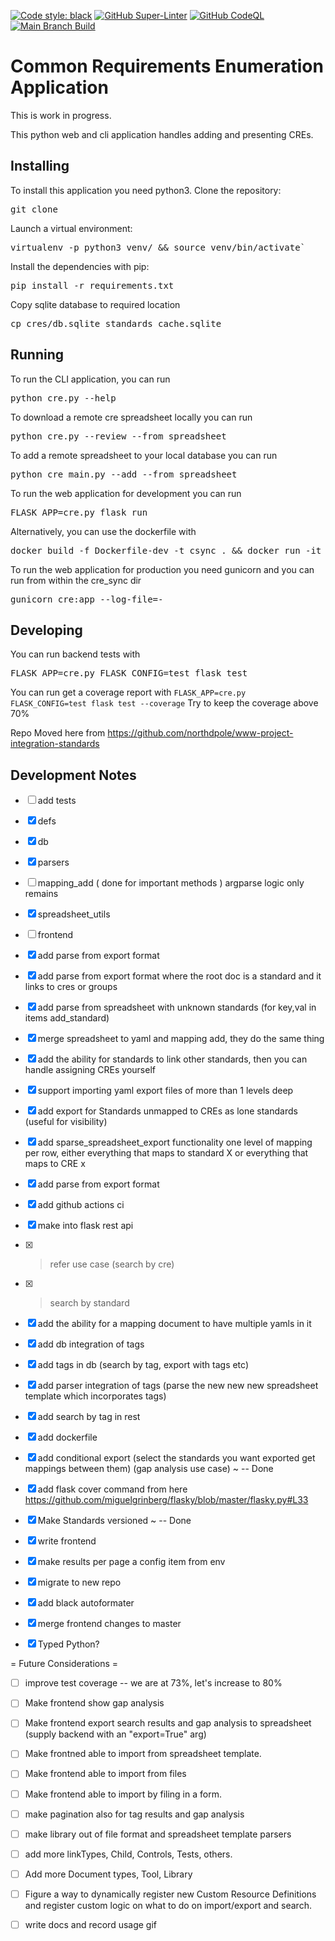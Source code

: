 

[![Code style: black](https://img.shields.io/badge/code%20style-black-000000.svg)](https://github.com/psf/black)
[![GitHub Super-Linter](https://github.com/OWASP/common-requirement-enumeration/workflows/Lint%20Code%20Base/badge.svg)](https://github.com/marketplace/actions/super-linter)
[![GitHub CodeQL](https://github.com/OWASP/common-requirement-enumeration/workflows/CodeQL/badge.svg)](https://github.com/marketplace/actions/codeql-analysis)
[![Main Branch Build](https://github.com/OWASP/common-requirement-enumeration/workflows/Test/badge.svg?branch=main)](https://github.com/OWASP/OWASP/common-requirement-enumeration/workflows/Test)

Common Requirements Enumeration Application
===============================

This is work in progress.

This python web and cli application handles adding and presenting CREs.

Installing
---

To install this application you need python3.
Clone the repository:
<pre>git clone <repository></pre>
Launch a virtual environment:
<pre>virtualenv -p python3 venv/ && source venv/bin/activate`</pre>
Install the dependencies with pip:
<pre>pip install -r requirements.txt</pre>
Copy sqlite database to required location
<pre>cp cres/db.sqlite standards_cache.sqlite</pre>


Running
-------

To run the CLI application, you can run
<pre>python cre.py --help</pre>
To download a remote cre spreadsheet locally you can run
<pre>python cre.py --review --from_spreadsheet <google sheets url></pre>

To add a remote spreadsheet to your local database you can run
<pre>python cre_main.py --add --from_spreadsheet <google sheets url></pre>

To run the web application for development you can run
<pre>FLASK_APP=cre.py flask run</pre>

Alternatively, you can use the dockerfile with
<pre>docker build -f Dockerfile-dev -t csync . && docker run -it -p 5000:5000 csync</pre>

To run the web application for production you need gunicorn and you can run from within the cre_sync dir
<pre>gunicorn cre:app --log-file=-</pre>

Developing
---

You can run backend tests with
<pre>FLASK_APP=cre.py FLASK_CONFIG=test flask test</pre>
You can run get a coverage report with `FLASK_APP=cre.py FLASK_CONFIG=test flask test --coverage`
Try to keep the coverage above 70%

Repo Moved here from https://github.com/northdpole/www-project-integration-standards


Development Notes
---

- [ ] add tests
- [x] defs 
- [x] db 
- [x] parsers 
- [ ] mapping_add  ( done for important methods ) argparse logic only remains
- [x] spreadsheet_utils
- [ ]  frontend

- [x] add parse from export format 
- [x] add parse from export format where the root doc is a standard and it links to cres or groups 
- [x] add parse from spreadsheet with unknown standards (for key,val in items add_standard) 
- [x] merge spreadsheet to yaml and mapping add, they do the same thing 
- [x] add the ability for standards to link other standards, then you can handle assigning CREs yourself 
- [x] support importing yaml export files of more than 1 levels deep 
- [x] add export for Standards unmapped to CREs as lone standards (useful for visibility) 
- [x] add sparse_spreadsheet_export functionality one level of mapping per row, either everything that maps to standard X or everything that maps to CRE x 
- [x] add parse from export format 
- [x] add github actions ci 
- [x] make into flask rest api 
- [x] > refer use case (search by cre) 
- [x] > search by standard 
- [x] add the ability for a mapping document to have multiple yamls in it 
- [x] add db integration of tags 
- [x] add tags in db  (search by tag, export with tags etc)  
- [x] add parser integration of tags (parse the new new new spreadsheet template which incorporates tags) 
- [x] add search by tag in rest 
- [x] add dockerfile 
- [x] add conditional export (select the standards you want exported get mappings between them)  (gap analysis use case) ~ -- Done
- [x] add flask cover command from here https://github.com/miguelgrinberg/flasky/blob/master/flasky.py#L33
- [x] Make Standards versioned ~ -- Done
- [x] write frontend  
- [x] make results per page a config item from env 
- [x] migrate to new repo 
- [x] add black autoformater 
- [x] merge frontend changes to master 
- [x] Typed Python? 

= Future Considerations =

- [ ] improve test coverage -- we are at 73%, let's increase to 80%

- [ ] Make frontend show gap analysis
- [ ] Make frontend export search results and gap analysis to spreadsheet (supply backend with an "export=True" arg)
- [ ] Make frontned able to import from spreadsheet template.
- [ ] Make frontend able to import from files
- [ ] Make frontend able to import by filing in a form.
- [ ] make pagination also for tag results and gap analysis
- [ ] make library out of file format and spreadsheet template parsers
- [ ] add more linkTypes, Child, Controls, Tests, others.
- [ ] Add more Document types, Tool, Library
- [ ] Figure a way to dynamically register new Custom Resource Definitions and register custom logic on what to do on import/export and search.
- [ ] write docs and record usage gif
